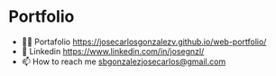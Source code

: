 # Portfolio

- 👨‍💻 Portafolio https://josecarlosgonzalezv.github.io/web-portfolio/
- 📝 Linkedin https://www.linkedin.com/in/josegnzl/
- 📫 How to reach me sbgonzalezjosecarlos@gmail.com
